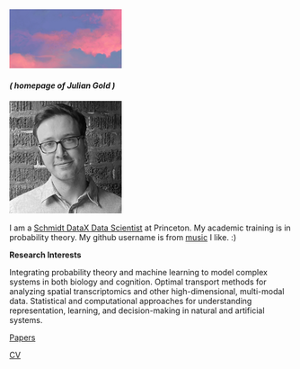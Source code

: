 <img src="gold_a_sky.jpg" alt="" width="200"/>

#### _( homepage of Julian Gold )_

<img src="gold_head.jpg" alt="" width="200"/>

I am a [Schmidt DataX Data Scientist](https://csml.princeton.edu/people/julian-gold) at Princeton. My academic training is in probability theory. My github username is from [music](https://en.wikipedia.org/wiki/Hounds_of_Love) I like. :)

**Research Interests**

Integrating probability theory and machine learning to model complex systems in both biology and cognition. Optimal transport methods for analyzing spatial transcriptomics and other high-dimensional, multi-modal data. Statistical and computational approaches for understanding representation, learning, and decision-making in natural and artificial systems.

[Papers](papers.md)

[CV](gold_cv.pdf)
